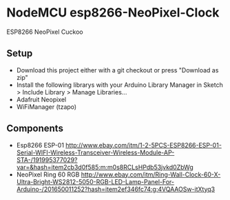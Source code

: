 # NodeMCU esp8266-NeoPixel-Clock

ESP8266 NeoPixel Cuckoo

## Setup

* Download this project either with a git checkout or press "Download as zip"
* Install the following librarys with your Arduino Library Manager in Sketch > Include Library > Manage Libraries...
 * Adafruit Neopixel
 * WiFiManager (tzapo)

## Components
* Esp8266 ESP-01 http://www.ebay.com/itm/1-2-5PCS-ESP8266-ESP-01-Serial-WIFI-Wireless-Transceiver-Wireless-Module-AP-STA-/191995377029?var=&hash=item2cb3d0f585:m:m0s8RCLsHPdb53jvkd0ZbWg
* NeoPixel Ring 60 RGB http://www.ebay.com/itm/Ring-Wall-Clock-60-X-Ultra-Bright-WS2812-5050-RGB-LED-Lamp-Panel-For-Arduino-/201650011252?hash=item2ef346fc74:g:4VQAAOSw-itXtyq3